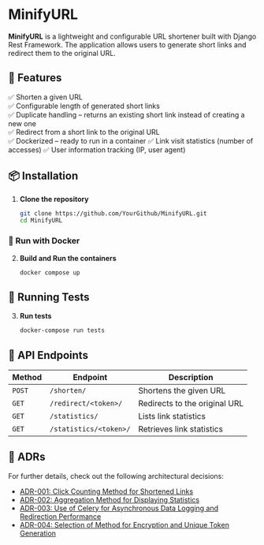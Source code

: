 # MinifyURL

**MinifyURL** is a lightweight and configurable URL shortener built with Django Rest Framework. The application allows users to generate short links and redirect them to the original URL.

## 🚀 Features

✅ Shorten a given URL  
✅ Configurable length of generated short links  
✅ Duplicate handling – returns an existing short link instead of creating a new one  
✅ Redirect from a short link to the original URL  
✅ Dockerized – ready to run in a container
✅ Link visit statistics (number of accesses)
✅ User information tracking (IP, user agent)  

## 📦 Installation

1. **Clone the repository**  
   ```bash
   git clone https://github.com/YourGithub/MinifyURL.git
   cd MinifyURL
    ```

### 🐳 Run with Docker

2. **Build and Run the containers**  
   ```bash
   docker compose up
   ```  

## 🧪 Running Tests

3. **Run tests**  
   ```bash
   docker-compose run tests
   ```

## 📌 API Endpoints

| Method  | Endpoint               | Description                   |
|---------|------------------------|-------------------------------|
| `POST`  | `/shorten/`            | Shortens the given URL        |
| `GET`   | `/redirect/<token>/`   | Redirects to the original URL |
| `GET`   | `/statistics/`         | Lists link statistics         |
| `GET`   | `/statistics/<token>/` | Retrieves link statistics     |

## 📄 ADRs

For further details, check out the following architectural decisions:

- [ADR-001: Click Counting Method for Shortened Links](docs/architecture_decisions/001-click-counting-method.md)
- [ADR-002: Aggregation Method for Displaying Statistics](docs/architecture_decisions/002-aggregation-method-for-statistics.md)
- [ADR-003: Use of Celery for Asynchronous Data Logging and Redirection Performance](docs/architecture_decisions/003-use-celery-for-asynchronous-data-logging.md)
- [ADR-004: Selection of Method for Encryption and Unique Token Generation](docs/architecture_decisions/004-method-for-encrypting-and-unique-token-generation.md)
